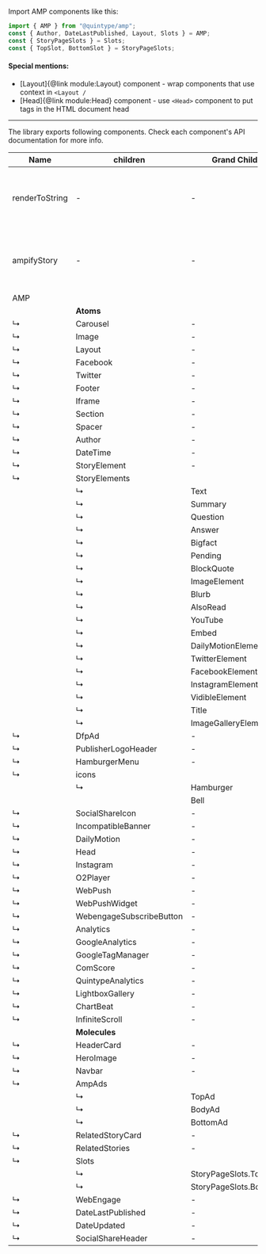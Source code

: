 Import AMP components like this:

```jsx
import { AMP } from "@quintype/amp";
const { Author, DateLastPublished, Layout, Slots } = AMP;
const { StoryPageSlots } = Slots;
const { TopSlot, BottomSlot } = StoryPageSlots;
```

#### Special mentions:

- [Layout]{@link module:Layout} component - wrap components that use context in `<Layout /`
- [Head]{@link module:Head} component - use `<Head>` component to put tags in the HTML document head

<hr />

The library exports following components. Check each component's API documentation for more info.

| Name           | children                 | Grand Children            | type       | description                                                                                                 |
| -------------- | ------------------------ | ------------------------- | ---------- | ----------------------------------------------------------------------------------------------------------- |
| renderToString | -                        | -                         | Function   | Used internally. The user need not use this directly <a href="global.html#renderToString">documentation</a> |
| ampifyStory    | -                        | -                         | Function   | Used internally. The user need not use this directly <a href="global.html#ampifyStory">documentation</a>    |
| AMP            |                          |                           | **Object** |                                                                                                             |
|                | **Atoms**                |                           |            |                                                                                                             |
| ↳              | Carousel                 | -                         | Component  |                                                                                                             |
| ↳              | Image                    | -                         | Component  |                                                                                                             |
| ↳              | Layout                   | -                         | Component  |                                                                                                             |
| ↳              | Facebook                 | -                         | Component  |                                                                                                             |
| ↳              | Twitter                  | -                         | Component  |                                                                                                             |
| ↳              | Footer                   | -                         | Component  |                                                                                                             |
| ↳              | Iframe                   | -                         | Component  |                                                                                                             |
| ↳              | Section                  | -                         | Component  |                                                                                                             |
| ↳              | Spacer                   | -                         | Component  |                                                                                                             |
| ↳              | Author                   | -                         | Component  |                                                                                                             |
| ↳              | DateTime                 | -                         | Component  |                                                                                                             |
| ↳              | StoryElement             | -                         | Component  |                                                                                                             |
| ↳              | StoryElements            |                           | **Object** |                                                                                                             |
|                | ↳                        | Text                      | Component  |                                                                                                             |
|                | ↳                        | Summary                   | Component  |                                                                                                             |
|                | ↳                        | Question                  | Component  |                                                                                                             |
|                | ↳                        | Answer                    | Component  |                                                                                                             |
|                | ↳                        | Bigfact                   | Component  |                                                                                                             |
|                | ↳                        | Pending                   | Component  |                                                                                                             |
|                | ↳                        | BlockQuote                | Component  |                                                                                                             |
|                | ↳                        | ImageElement              | Component  |                                                                                                             |
|                | ↳                        | Blurb                     | Component  |                                                                                                             |
|                | ↳                        | AlsoRead                  | Component  |                                                                                                             |
|                | ↳                        | YouTube                   | Component  |                                                                                                             |
|                | ↳                        | Embed                     | Component  |                                                                                                             |
|                | ↳                        | DailyMotionElement        | Component  |                                                                                                             |
|                | ↳                        | TwitterElement            | Component  |                                                                                                             |
|                | ↳                        | FacebookElement           | Component  |                                                                                                             |
|                | ↳                        | InstagramElement          | Component  |                                                                                                             |
|                | ↳                        | VidibleElement            | Component  |                                                                                                             |
|                | ↳                        | Title                     | Component  |                                                                                                             |
|                | ↳                        | ImageGalleryElement       | Component  |                                                                                                             |
| ↳              | DfpAd                    | -                         | Component  |                                                                                                             |
| ↳              | PublisherLogoHeader      | -                         | Component  |                                                                                                             |
| ↳              | HamburgerMenu            | -                         | Component  |                                                                                                             |
| ↳              | icons                    |                           | **Object** |                                                                                                             |
|                | ↳                        | Hamburger                 | Component  |                                                                                                             |
|                |                          | Bell                      | Component  |                                                                                                             |
| ↳              | SocialShareIcon          | -                         | Component  |                                                                                                             |
| ↳              | IncompatibleBanner       | -                         | Component  |                                                                                                             |
| ↳              | DailyMotion              | -                         | Component  |                                                                                                             |
| ↳              | Head                     | -                         | Component  |                                                                                                             |
| ↳              | Instagram                | -                         | Component  |                                                                                                             |
| ↳              | O2Player                 | -                         | Component  |                                                                                                             |
| ↳              | WebPush                  | -                         | Component  |                                                                                                             |
| ↳              | WebPushWidget            | -                         | Component  |                                                                                                             |
| ↳              | WebengageSubscribeButton | -                         | Component  |                                                                                                             |
| ↳              | Analytics                | -                         | Component  |                                                                                                             |
| ↳              | GoogleAnalytics          | -                         | Component  |                                                                                                             |
| ↳              | GoogleTagManager         | -                         | Component  |                                                                                                             |
| ↳              | ComScore                 | -                         | Component  |                                                                                                             |
| ↳              | QuintypeAnalytics        | -                         | Component  |                                                                                                             |
| ↳              | LightboxGallery          | -                         | Component  |                                                                                                             |
| ↳              | ChartBeat                | -                         | Component  |                                                                                                             |
| ↳              | InfiniteScroll           | -                         | Component  |                                                                                                             |
|                | **Molecules**            |                           |            |                                                                                                             |
| ↳              | HeaderCard               | -                         | Component  |                                                                                                             |
| ↳              | HeroImage                | -                         | Component  |                                                                                                             |
| ↳              | Navbar                   | -                         | Component  |                                                                                                             |
| ↳              | AmpAds                   |                           | **Object** |                                                                                                             |
|                | ↳                        | TopAd                     | Component  |                                                                                                             |
|                | ↳                        | BodyAd                    | Component  |                                                                                                             |
|                | ↳                        | BottomAd                  | Component  |                                                                                                             |
| ↳              | RelatedStoryCard         | -                         | Component  |                                                                                                             |
| ↳              | RelatedStories           | -                         | Component  |                                                                                                             |
| ↳              | Slots                    |                           | **Object** |                                                                                                             |
|                | ↳                        | StoryPageSlots.TopSlot    | Component  |                                                                                                             |
|                | ↳                        | StoryPageSlots.BottomSlot | Component  |                                                                                                             |
| ↳              | WebEngage                | -                         | Component  |                                                                                                             |
| ↳              | DateLastPublished        | -                         | Component  |                                                                                                             |
| ↳              | DateUpdated              | -                         | Component  |                                                                                                             |
| ↳              | SocialShareHeader        | -                         | Component  |                                                                                                             |
